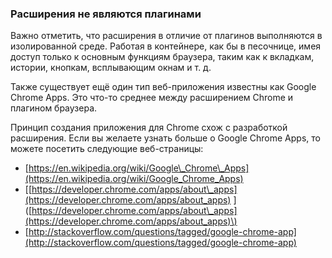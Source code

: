 ### Расширения не являются плагинами

Важно отметить, что расширения в отличие от плагинов выполняются в изолированной среде. Работая в контейнере, как бы в песочнице, имея доступ только к основным функциям браузера, таким как к вкладкам, истории, кнопкам, всплывающим окнам и т. д.

Также существует ещё один тип веб-приложения известны как Google Chrome Apps. Это что-то среднее между расширением Chrome и плагином браузера.

Принцип создания приложения для Chrome схож с разработкой расширения. Если вы желаете узнать больше о Google Chrome Apps, то можете посетить следующие веб-страницы:

* [https://en.wikipedia.org/wiki/Google\_Chrome\_Apps](https://en.wikipedia.org/wiki/Google_Chrome_Apps)
* \[[https://developer.chrome.com/apps/about\_apps](https://developer.chrome.com/apps/about_apps)
  \]\([https://developer.chrome.com/apps/about\_apps](https://developer.chrome.com/apps/about_apps)\)
* [http://stackoverflow.com/questions/tagged/google-chrome-app](http://stackoverflow.com/questions/tagged/google-chrome-app)



